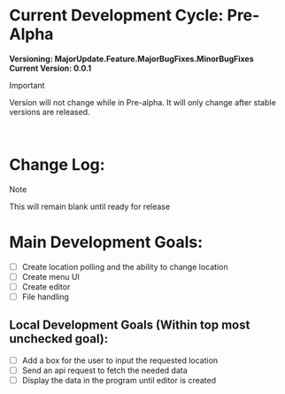 # Current Development Cycle: Pre-Alpha

**Versioning: MajorUpdate.Feature.MajorBugFixes.MinorBugFixes**
<br>
**Current Version: 0.0.1**
<br>
> [!IMPORTANT]
> Version will not change while in Pre-alpha. It will only change after stable versions are released.
<br>

# Change Log:

> [!NOTE]
> This will remain blank until ready for release

# Main Development Goals:
- [ ] Create location polling and the ability to change location
- [ ] Create menu UI
- [ ] Create editor
- [ ] File handling

## Local Development Goals (Within top most unchecked goal):
- [ ] Add a box for the user to input the requested location
- [ ] Send an api request to fetch the needed data
- [ ] Display the data in the program until editor is created
